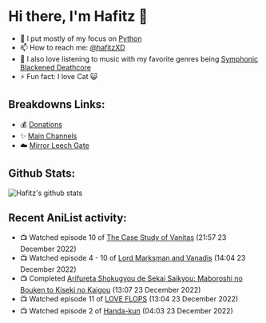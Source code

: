 # Hi there, I'm Hafitz 👋
- 🐍 I put mostly of my focus on [Python](https://python.org)
- 📫 How to reach me: [@hafitzXD](https://t.me/hafitzXD)
- 🎵 I also love listening to music with my favorite genres being [Symphonic Blackened Deathcore](https://youtu.be/qyYmS_iBcy4)
- ⚡ Fun fact: I love Cat 😺

## Breakdowns Links:
- 💰 [Donations](https://t.me/TheBreakdowns/2)
- ✨ [Main Channels](https://t.me/TheBreakdowns)
- ☁️ [Mirror Leech Gate](https://t.me/BreakdownsGate)

## Github Stats:
![Hafitz's github stats](https://github-readme-stats.vercel.app/api?username=breakdowns&show_icons=true&count_private=true&bg_color=00000000&text_color=777)

## Recent AniList activity:
<!-- ANILIST_ACTIVITY:start -->

-   📺 Watched episode 10 of [The Case Study of Vanitas](https://anilist.co/anime/131646) (21:57 23 December 2022)
-   📺 Watched episode 4 - 10 of [Lord Marksman and Vanadis](https://anilist.co/anime/20809) (14:04 23 December 2022)
-   📺 Completed [Arifureta Shokugyou de Sekai Saikyou: Maboroshi no Bouken to Kiseki no Kaigou](https://anilist.co/anime/146921) (13:07 23 December 2022)
-   📺 Watched episode 11 of [LOVE FLOPS](https://anilist.co/anime/146676) (13:04 23 December 2022)
-   📺 Watched episode 2 of [Handa-kun](https://anilist.co/anime/21626) (04:03 23 December 2022)

<!-- ANILIST_ACTIVITY:end -->
